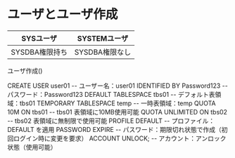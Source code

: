 # ユーザとユーザ作成

| SYSユーザ     | SYSTEMユーザ  |
| ---------- | ---------- |
| SYSDBA権限持ち | SYSDBA権限なし |
ユーザ作成()

CREATE USER user01                          -- ユーザー名：user01
  IDENTIFIED BY Password123                 -- パスワード：Password123
  DEFAULT TABLESPACE tbs01                  -- デフォルト表領域：tbs01
  TEMPORARY TABLESPACE temp                 -- 一時表領域：temp
  QUOTA 10M ON tbs01                        -- tbs01 表領域に10MB使用可能
  QUOTA UNLIMITED ON tbs02                  -- tbs02 表領域に無制限で使用可能
  PROFILE DEFAULT                           -- プロファイル：DEFAULT を適用
  PASSWORD EXPIRE                           -- パスワード：期限切れ状態で作成（初回ログイン時に変更を要求）
  ACCOUNT UNLOCK;                           -- アカウント：アンロック状態（使用可能）
